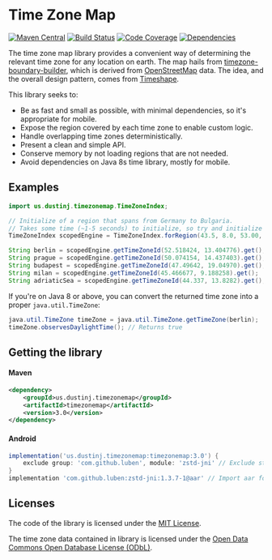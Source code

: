 # Time Zone Map
[![Maven Central](https://maven-badges.herokuapp.com/maven-central/us.dustinj.timezonemap/timezonemap/badge.svg)](https://maven-badges.herokuapp.com/maven-central/us.dustinj.timezonemap/timezonemap)
[![Build Status](https://travis-ci.com/dustin-johnson/timezonemap.svg?branch=master)](https://travis-ci.com/dustin-johnson/timezonemap)
[![Code Coverage](https://img.shields.io/codecov/c/github/dustin-johnson/timezonemap/master.svg)](https://codecov.io/gh/dustin-johnson/timezonemap/branch/master)
[![Dependencies](https://img.shields.io/librariesio/github/dustin-johnson/timezonemap.svg)](https://libraries.io/github/dustin-johnson/timezonemap)

The time zone map library provides a convenient way of determining the relevant time zone for any location on earth.
The map hails from [timezone-boundary-builder](https://github.com/evansiroky/timezone-boundary-builder/releases), 
which is derived from [OpenStreetMap](https://www.openstreetmap.org/) data. The idea, and the overall design pattern, 
comes from [Timeshape](https://github.com/RomanIakovlev/timeshape).

This library seeks to:
* Be as fast and small as possible, with minimal dependencies, so it's appropriate for mobile.
* Expose the region covered by each time zone to enable custom logic.
* Handle overlapping time zones deterministically.
* Present a clean and simple API.
* Conserve memory by not loading regions that are not needed.
* Avoid dependencies on Java 8s time library, mostly for mobile.

## Examples
```java
import us.dustinj.timezonemap.TimeZoneIndex;

// Initialize of a region that spans from Germany to Bulgaria.
// Takes some time (~1-5 seconds) to initialize, so try and initialize only once and keep it.
TimeZoneIndex scopedEngine = TimeZoneIndex.forRegion(43.5, 8.0, 53.00, 26.0);

String berlin = scopedEngine.getTimeZoneId(52.518424, 13.404776).get(); // Returns "Europe/Berlin"
String prague = scopedEngine.getTimeZoneId(50.074154, 14.437403).get(); // Returns "Europe/Prague"
String budapest = scopedEngine.getTimeZoneId(47.49642, 19.04970).get(); // Returns "Europe/Budapest"
String milan = scopedEngine.getTimeZoneId(45.466677, 9.188258).get();   // Returns "Europe/Rome"
String adriaticSea = scopedEngine.getTimeZoneId(44.337, 13.8282).get(); // Returns "Etc/GMT-1"
```

If you're on Java 8 or above, you can convert the returned time zone into a proper `java.util.TimeZone`:
```java
java.util.TimeZone timeZone = java.util.TimeZone.getTimeZone(berlin);
timeZone.observesDaylightTime(); // Returns true
```

## Getting the library
#### Maven
```xml
<dependency>
    <groupId>us.dustinj.timezonemap</groupId>
    <artifactId>timezonemap</artifactId>
    <version>3.0</version>
</dependency>
```

#### Android
```gradle
implementation('us.dustinj.timezonemap:timezonemap:3.0') {
    exclude group: 'com.github.luben', module: 'zstd-jni' // Exclude standard compression library
}
implementation 'com.github.luben:zstd-jni:1.3.7-1@aar' // Import aar for native component compilation
```

## Licenses
The code of the library is licensed under the [MIT License](https://opensource.org/licenses/MIT).

The time zone data contained in library is licensed under the [Open Data Commons Open Database License (ODbL)](http://opendatacommons.org/licenses/odbl/).